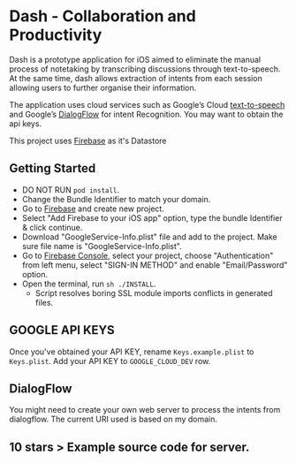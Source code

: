 # Dash - Collaboration and Productivity
Dash is a prototype application for iOS aimed to eliminate the manual process of notetaking by transcribing discussions through text-to-speech. At the same time, dash allows extraction of intents from each session allowing users to further organise their information.

The application uses cloud services such as Google’s Cloud [text-to-speech](https://cloud.google.com/text-to-speech/) and Google’s [DialogFlow](https://dialogflow.com/) for intent Recognition. You may want to obtain the api keys.

This project uses [Firebase](https://console.firebase.google.com) as it's Datastore

## Getting Started
- DO NOT RUN `pod install`.
- Change the Bundle Identifier to match your domain.
- Go to [Firebase](https://firebase.google.com) and create new project.
- Select "Add Firebase to your iOS app" option, type the bundle Identifier & click continue.
- Download "GoogleService-Info.plist" file and add to the project. Make sure file name is "GoogleService-Info.plist".
- Go to [Firebase Console](https://console.firebase.google.com), select your project, choose "Authentication" from left menu, select "SIGN-IN METHOD" and enable "Email/Password" option.
- Open the terminal,  run `sh ./INSTALL`.
  - Script resolves boring SSL module imports conflicts in generated files.

## GOOGLE API KEYS
Once you've obtained your API KEY, rename `Keys.example.plist` to `Keys.plist`.
Add your API KEY to `GOOGLE_CLOUD_DEV` row.

## DialogFlow 
You might need to create your own web server to process the intents from dialogflow.
The current URI used is based on my domain.

## 10 stars > Example source code for server.
